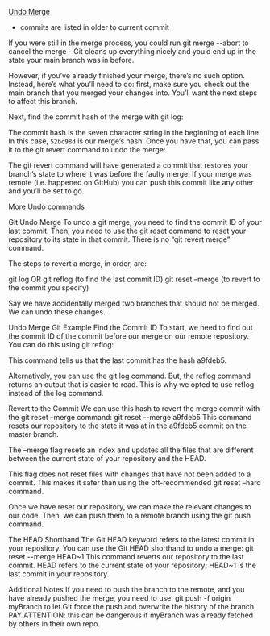 [Undo Merge](https://www.datree.io/resources/git-undo-merge)

- commits are listed in older to current commit

If you were still in the merge process, you could run git merge --abort to cancel the merge - Git cleans up everything nicely and you’d end up in the state your main branch was in before.

However, if you’ve already finished your merge, there’s no such option. Instead, here’s what you’ll need to do: first, make sure you check out the main branch that you merged your changes into. You’ll want the next steps to affect this branch.

Next, find the commit hash of the merge with git log:

The commit hash is the seven character string in the beginning of each line. In this case, `52bc98d` is our merge’s hash. Once you have that, you can pass it to the git revert command to undo the merge:

The git revert command will have generated a commit that restores your branch’s state to where it was before the faulty merge. If your merge was remote (i.e. happened on GitHub) you can push this commit like any other and you’ll be set to go.

[More Undo commands](https://dev.to/zigrazor/git-undo-merge-the-final-guide-4bj9)

Git Undo Merge
To undo a git merge, you need to find the commit ID of your last commit. Then, you need to use the git reset command to reset your repository to its state in that commit. There is no “git revert merge” command.

The steps to revert a merge, in order, are:

git log OR git reflog (to find the last commit ID)
git reset –merge (to revert to the commit you specify)

Say we have accidentally merged two branches that should not be merged. We can undo these changes.

Undo Merge Git Example
Find the Commit ID
To start, we need to find out the commit ID of the commit before our merge on our remote repository. You can do this using git reflog:

This command tells us that the last commit has the hash a9fdeb5.

Alternatively, you can use the git log command. But, the reflog command returns an output that is easier to read. This is why we opted to use reflog instead of the log command.

Revert to the Commit
We can use this hash to revert the merge commit with the git reset –merge command:
git reset --merge a9fdeb5
This command resets our repository to the state it was at in the a9fdeb5 commit on the master branch.

The –merge flag resets an index and updates all the files that are different between the current state of your repository and the HEAD.

This flag does not reset files with changes that have not been added to a commit. This makes it safer than using the oft-recommended git reset –hard command.

Once we have reset our repository, we can make the relevant changes to our code. Then, we can push them to a remote branch using the git push command.

The HEAD Shorthand
The Git HEAD keyword refers to the latest commit in your repository. You can use the Git HEAD shorthand to undo a merge:
git reset --merge HEAD~1
This command reverts our repository to the last commit. HEAD refers to the current state of your repository; HEAD~1 is the last commit in your repository.

Additional Notes
If you need to push the branch to the remote, and you have already pushed the merge, you need to use:
git push -f origin myBranch 
to let Git force the push and overwrite the history of the branch.
PAY ATTENTION: this can be dangerous if myBranch was already fetched by others in their own repo.


